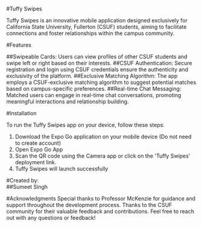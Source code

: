 #Tuffy Swipes

Tuffy Swipes is an innovative mobile application designed exclusively for California State University, Fullerton (CSUF) students, aiming to facilitate connections and foster relationships within the campus community.

#Features

##Swipeable Cards: Users can view profiles of other CSUF students and swipe left or right based on their interests.
##CSUF Authentication: Secure registration and login using CSUF credentials ensure the authenticity and exclusivity of the platform.
##Exclusive Matching Algorithm: The app employs a CSUF-exclusive matching algorithm to suggest potential matches based on campus-specific preferences.
##Real-time Chat Messaging: Matched users can engage in real-time chat conversations, promoting meaningful interactions and relationship building.

#Installation

To run the Tuffy Swipes app on your device, follow these steps:
1. Download the Expo Go application on your mobile device (Do not need to create account)
2. Open Expo Go App
3. Scan the QR code using the Camera app or click on the 'Tuffy Swipes' deployment link.
4. Tuffy Swipes will launch successfully
   
#Created by:   
##Sumeet Singh


#Acknowledgments
Special thanks to Professor McKenzie for guidance and support throughout the development process.
Thanks to the CSUF community for their valuable feedback and contributions.
Feel free to reach out with any questions or feedback!
